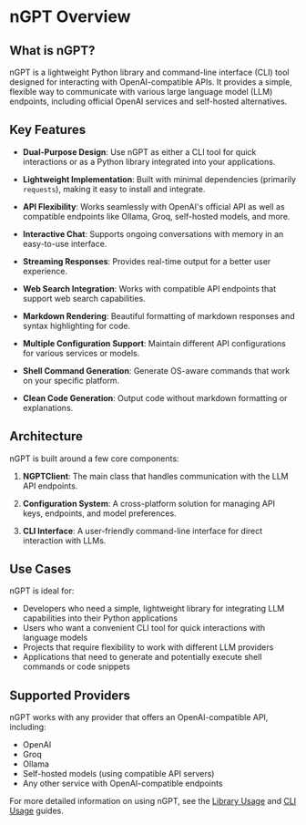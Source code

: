 # nGPT Overview

## What is nGPT?

nGPT is a lightweight Python library and command-line interface (CLI) tool designed for interacting with OpenAI-compatible APIs. It provides a simple, flexible way to communicate with various large language model (LLM) endpoints, including official OpenAI services and self-hosted alternatives.

## Key Features

- **Dual-Purpose Design**: Use nGPT as either a CLI tool for quick interactions or as a Python library integrated into your applications.

- **Lightweight Implementation**: Built with minimal dependencies (primarily `requests`), making it easy to install and integrate.

- **API Flexibility**: Works seamlessly with OpenAI's official API as well as compatible endpoints like Ollama, Groq, self-hosted models, and more.

- **Interactive Chat**: Supports ongoing conversations with memory in an easy-to-use interface.

- **Streaming Responses**: Provides real-time output for a better user experience.

- **Web Search Integration**: Works with compatible API endpoints that support web search capabilities.

- **Markdown Rendering**: Beautiful formatting of markdown responses and syntax highlighting for code.

- **Multiple Configuration Support**: Maintain different API configurations for various services or models.

- **Shell Command Generation**: Generate OS-aware commands that work on your specific platform.

- **Clean Code Generation**: Output code without markdown formatting or explanations.

## Architecture

nGPT is built around a few core components:

1. **NGPTClient**: The main class that handles communication with the LLM API endpoints.

2. **Configuration System**: A cross-platform solution for managing API keys, endpoints, and model preferences.

3. **CLI Interface**: A user-friendly command-line interface for direct interaction with LLMs.

## Use Cases

nGPT is ideal for:

- Developers who need a simple, lightweight library for integrating LLM capabilities into their Python applications
- Users who want a convenient CLI tool for quick interactions with language models
- Projects that require flexibility to work with different LLM providers
- Applications that need to generate and potentially execute shell commands or code snippets

## Supported Providers

nGPT works with any provider that offers an OpenAI-compatible API, including:

- OpenAI
- Groq
- Ollama
- Self-hosted models (using compatible API servers)
- Any other service with OpenAI-compatible endpoints

For more detailed information on using nGPT, see the [Library Usage](usage/library_usage.md) and [CLI Usage](usage/cli_usage.md) guides. 